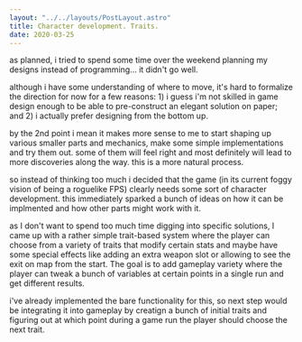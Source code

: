 ```yaml
---
layout: "../../layouts/PostLayout.astro"
title: Character development. Traits.
date: 2020-03-25
---
```


as planned, i tried to spend some time over the weekend planning my designs
instead of programming... it didn't go well.

although i have some understanding of where to move, it's hard to formalize the
direction for now for a few reasons: 1) i guess i'm not skilled in game design
enough to be able to pre-construct an elegant solution on paper; and 2) i
actually prefer designing from the bottom up.

by the 2nd point i mean it makes more sense to me to start shaping up various
smaller parts and mechanics, make some simple implementations and try them out.
some of them will feel right and most definitely will lead to more discoveries
along the way. this is a more natural process.

so instead of thinking too much i decided that the game (in its current foggy
vision of being a roguelike FPS) clearly needs some sort of character
development. this immediately sparked a bunch of ideas on how it can be
implmented and how other parts might work with it.

as I don't want to spend too much time digging into specific solutions, I came
up with a rather simple trait-based system where the player can choose from a
variety of traits that modify certain stats and maybe have some special effects
like adding an extra weapon slot or allowing to see the exit on map from the
start. The goal is to add gameplay variety where the player can tweak a bunch of
variables at certain points in a single run and get different results.

i've already implemented the bare functionality for this, so next step would be
integrating it into gameplay by creatign a bunch of initial traits and figuring
out at which point during a game run the player should choose the next trait.
